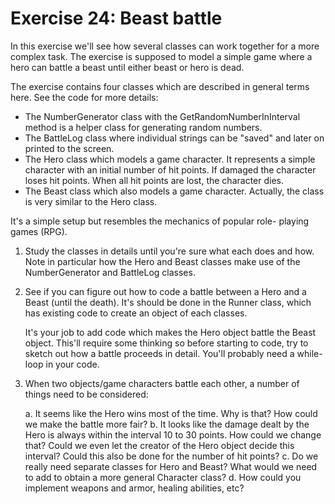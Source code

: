 ﻿# Exercise 24: Beast battle

In this exercise we'll see how several classes can work together 
for a more complex task. The exercise is supposed to model a
simple game where a hero can battle a beast until either beast 
or hero is dead.

The exercise contains four classes which are described in general 
terms here. See the code for more details:

  - The NumberGenerator class with the GetRandomNumberInInterval method 
    is a helper class for generating random numbers.
  - The BattleLog class where individual strings can be "saved" and later 
    on printed to the screen.
  - The Hero class which models a game character. It represents a 
    simple character with an initial number of hit points. If damaged 
	the character loses	hit points. When all hit points are 
	lost, the character dies.
  - The Beast class which also models a game character. Actually, the 
    class is very similar to the Hero class.

It's a simple setup but resembles the mechanics of popular role-
playing games (RPG).

  1. Study the classes in details until you're sure what each does and how. 
     Note in particular how the Hero and Beast classes make use of the 
	 NumberGenerator and BattleLog classes.
  2. See if you can figure out how to code a battle between a Hero and a 
     Beast (until the death). It's should be done in the Runner class,
	 which has existing code to create an object of each classes. 
	 
	 It's your job to add code which makes the Hero object battle the 
	 Beast object. This'll require some thinking so before starting to code, 
	 try to sketch out how a battle proceeds in detail. You'll probably need a 
	 while-loop in your code.
  3. When two objects/game characters battle each other, a number of things
     need to be considered:

     a. It seems like the Hero wins most of the time. Why is that? How 
	    could we make the battle more fair?
     b. It looks like the damage dealt by the Hero is always within the 
	    interval 10 to 30 points. How could we change that? Could we even 
		let the creator of the Hero object decide this interval? Could this 
		also be done for the number of hit points?
     c. Do we really need separate classes for Hero and Beast? What would 
	    we need to add to obtain a more general Character class?
     d. How could you implement weapons and armor, healing abilities, etc?

